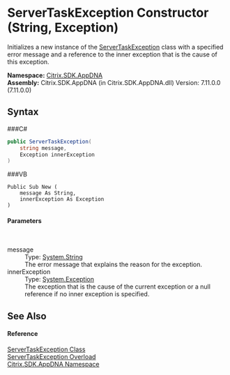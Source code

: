 # ServerTaskException Constructor (String, Exception)
 

Initializes a new instance of the <a href="T_Citrix_SDK_AppDNA_ServerTaskException">ServerTaskException</a> class with a specified error message and a reference to the inner exception that is the cause of this exception.

**Namespace:**&nbsp;<a href="N_Citrix_SDK_AppDNA">Citrix.SDK.AppDNA</a><br />**Assembly:**&nbsp;Citrix.SDK.AppDNA (in Citrix.SDK.AppDNA.dll) Version: 7.11.0.0 (7.11.0.0)

## Syntax

###C#
```csharp
public ServerTaskException(
	string message,
	Exception innerException
)
```

###VB
```vbnet
Public Sub New ( 
	message As String,
	innerException As Exception
)
```


#### Parameters
&nbsp;<dl><dt>message</dt><dd>Type: <a href="http://msdn2.microsoft.com/en-us/library/s1wwdcbf" target="_blank">System.String</a><br />The error message that explains the reason for the exception.</dd><dt>innerException</dt><dd>Type: <a href="http://msdn2.microsoft.com/en-us/library/c18k6c59" target="_blank">System.Exception</a><br />The exception that is the cause of the current exception or a null reference if no inner exception is specified.</dd></dl>

## See Also


#### Reference
<a href="T_Citrix_SDK_AppDNA_ServerTaskException">ServerTaskException Class</a><br /><a href="Overload_Citrix_SDK_AppDNA_ServerTaskException__ctor">ServerTaskException Overload</a><br /><a href="N_Citrix_SDK_AppDNA">Citrix.SDK.AppDNA Namespace</a><br />